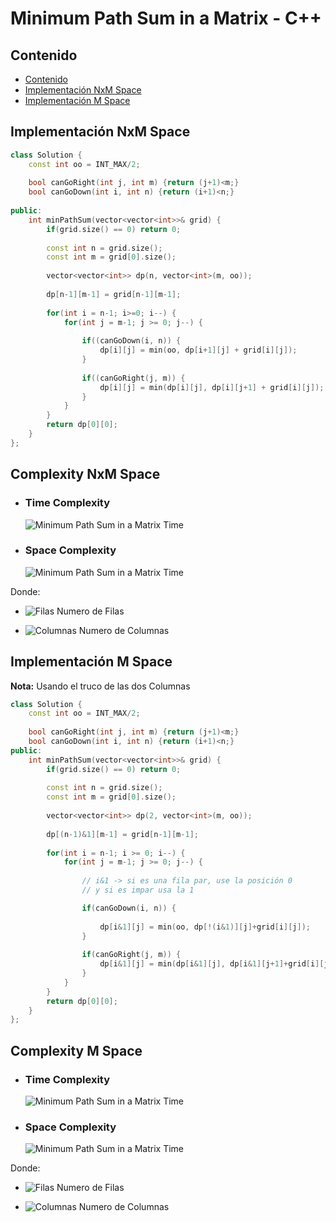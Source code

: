 # Minimum Path Sum in a Matrix - C++

## Contenido

* [Contenido](#contenido)
* [Implementación NxM Space](#implementación-nxm)
* [Implementación M Space](#implementación-m-space)

## Implementación NxM Space

```c++
class Solution {
    const int oo = INT_MAX/2;
    
    bool canGoRight(int j, int m) {return (j+1)<m;}
    bool canGoDown(int i, int n) {return (i+1)<n;}
    
public:
    int minPathSum(vector<vector<int>>& grid) {
        if(grid.size() == 0) return 0;
        
        const int n = grid.size();
        const int m = grid[0].size();
        
        vector<vector<int>> dp(n, vector<int>(m, oo));
        
        dp[n-1][m-1] = grid[n-1][m-1];
        
        for(int i = n-1; i>=0; i--) {
            for(int j = m-1; j >= 0; j--) {
                
                if((canGoDown(i, n)) {
                    dp[i][j] = min(oo, dp[i+1][j] + grid[i][j]);
                }
                
                if((canGoRight(j, m)) {
                    dp[i][j] = min(dp[i][j], dp[i][j+1] + grid[i][j]);
                }
            }
        }
        return dp[0][0];
    }
};
```

## Complexity NxM Space

* ### Time Complexity

    ![Minimum Path Sum in a Matrix Time](https://i.ibb.co/qmWPJ5h/O-NxM.png)

* ### Space Complexity

    ![Minimum Path Sum in a Matrix Time](https://i.ibb.co/qmWPJ5h/O-NxM.png)

Donde:

* ![Filas](https://i.ibb.co/7VQ1d5H/N.png) Numero de Filas

* ![Columnas](https://i.ibb.co/ChyfF7f/M.png) Numero de Columnas

## Implementación M Space

**Nota:** Usando el truco de las dos Columnas

```c++
class Solution {
    const int oo = INT_MAX/2;
    
    bool canGoRight(int j, int m) {return (j+1)<m;}
    bool canGoDown(int i, int n) {return (i+1)<n;}
public:
    int minPathSum(vector<vector<int>>& grid) {
        if(grid.size() == 0) return 0;
        
        const int n = grid.size();
        const int m = grid[0].size();
        
        vector<vector<int>> dp(2, vector<int>(m, oo));
        
        dp[(n-1)&1][m-1] = grid[n-1][m-1];
        
        for(int i = n-1; i >= 0; i--) {
            for(int j = m-1; j >= 0; j--) {
                
                // i&1 -> si es una fila par, use la posición 0
                // y si es impar usa la 1

                if(canGoDown(i, n)) {
                    
                    dp[i&1][j] = min(oo, dp[!(i&1)][j]+grid[i][j]);
                }
                
                if(canGoRight(j, m)) {
                    dp[i&1][j] = min(dp[i&1][j], dp[i&1][j+1]+grid[i][j]);
                }
            }
        }
        return dp[0][0];
    }
};
```

## Complexity M Space

* ### Time Complexity

    ![Minimum Path Sum in a Matrix Time](https://i.ibb.co/qmWPJ5h/O-NxM.png)

* ### Space Complexity

    ![Minimum Path Sum in a Matrix Time](https://i.ibb.co/WVwwDVB/O-M.png)

Donde:

* ![Filas](https://i.ibb.co/7VQ1d5H/N.png) Numero de Filas

* ![Columnas](https://i.ibb.co/ChyfF7f/M.png) Numero de Columnas